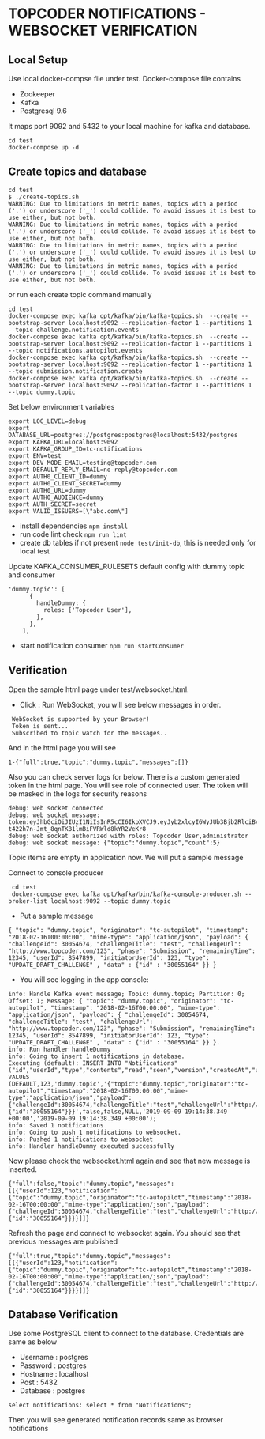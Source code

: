 # TOPCODER NOTIFICATIONS - WEBSOCKET VERIFICATION

## Local Setup

Use local docker-compse file under test. Docker-compose file contains
- Zookeeper
- Kafka
- Postgresql 9.6

It maps port 9092 and 5432 to your local machine for kafka and database.

```
cd test
docker-compose up -d
```

## Create topics and database

```
cd test
$ ./create-topics.sh
WARNING: Due to limitations in metric names, topics with a period ('.') or underscore ('_') could collide. To avoid issues it is best to use either, but not both.
WARNING: Due to limitations in metric names, topics with a period ('.') or underscore ('_') could collide. To avoid issues it is best to use either, but not both.
WARNING: Due to limitations in metric names, topics with a period ('.') or underscore ('_') could collide. To avoid issues it is best to use either, but not both.
WARNING: Due to limitations in metric names, topics with a period ('.') or underscore ('_') could collide. To avoid issues it is best to use either, but not both.

```
or run each create topic command manually

```
cd test
docker-compose exec kafka opt/kafka/bin/kafka-topics.sh  --create --bootstrap-server localhost:9092 --replication-factor 1 --partitions 1 --topic challenge.notification.events
docker-compose exec kafka opt/kafka/bin/kafka-topics.sh  --create --bootstrap-server localhost:9092 --replication-factor 1 --partitions 1 --topic notifications.autopilot.events
docker-compose exec kafka opt/kafka/bin/kafka-topics.sh  --create --bootstrap-server localhost:9092 --replication-factor 1 --partitions 1 --topic submission.notification.create
docker-compose exec kafka opt/kafka/bin/kafka-topics.sh  --create --bootstrap-server localhost:9092 --replication-factor 1 --partitions 1 --topic dummy.topic
```

Set below environment variables

```
export LOG_LEVEL=debug
export DATABASE_URL=postgres://postgres:postgres@localhost:5432/postgres
export KAFKA_URL=localhost:9092
export KAFKA_GROUP_ID=tc-notifications
export ENV=test
export DEV_MODE_EMAIL=testing@topcoder.com
export DEFAULT_REPLY_EMAIL=no-reply@topcoder.com
export AUTH0_CLIENT_ID=dummy
export AUTH0_CLIENT_SECRET=dummy
export AUTH0_URL=dummy
export AUTH0_AUDIENCE=dummy
export AUTH_SECRET=secret
export VALID_ISSUERS=[\"abc.com\"]
```

- install dependencies `npm install`
- run code lint check `npm run lint`
- create db tables if not present `node test/init-db`, this is needed only for local test

Update KAFKA_CONSUMER_RULESETS default config with dummy topic and consumer

```
'dummy.topic': [
      {
        handleDummy: {
          roles: ['Topcoder User'],
        },
      },
    ],
```


- start notification consumer `npm run startConsumer`

## Verification

Open the sample html page under test/websocket.html.

- Click : Run WebSocket, you will see below messages in order.
```
 WebSocket is supported by your Browser!
 Token is sent...
 Subscribed to topic watch for the messages..
```
And in the html page you will see

```
1-{"full":true,"topic":"dummy.topic","messages":[]}
```

Also you can check server logs for below. There is a custom generated token in the html page. You will see role of connected user.
The token will be masked in the logs for security reasons
```
debug: web socket connected
debug: web socket message: token:eyJhbGciOiJIUzI1NiIsInR5cCI6IkpXVCJ9.eyJyb2xlcyI6WyJUb3Bjb2RlciBVc2VyIiwiYWRtaW5pc3RyYXRvciJdLCJpc3MiOiJhYmMuY29tIiwiaGFuZGxlIjoic2FjaGluIiwidXNlcklkIjoiMTAwIiwiZW1haWwiOiJhYmMuY29tIiwianRpIjoiMTdiYzc1Y2EtNmI2Yi00NzIyLWFlMzMtMzQ2NTg4YzlmZjJhIiwiaWF0IjoxNTY3NjgwNjU2LCJleHAiOjE1NzU0NTY2NTZ9.0Lo-t422h7n-Jmt_8qnTK81lmBiFVRWld8kYR2VeKr8
debug: web socket authorized with roles: Topcoder User,administrator
debug: web socket message: {"topic":"dummy.topic","count":5}
```

Topic items are empty in application now. We will put a sample message

Connect to console producer
```
 cd test
 docker-compose exec kafka opt/kafka/bin/kafka-console-producer.sh --broker-list localhost:9092 --topic dummy.topic
```

- Put a sample message
```
{ "topic": "dummy.topic", "originator": "tc-autopilot", "timestamp": "2018-02-16T00:00:00", "mime-type": "application/json", "payload": { "challengeId": 30054674, "challengeTitle": "test", "challengeUrl": "http://www.topcoder.com/123", "phase": "Submission", "remainingTime": 12345, "userId": 8547899, "initiatorUserId": 123, "type": "UPDATE_DRAFT_CHALLENGE" , "data" : {"id" : "30055164" }} }
```

- You will see logging in the app console:

```
info: Handle Kafka event message; Topic: dummy.topic; Partition: 0; Offset: 1; Message: { "topic": "dummy.topic", "originator": "tc-autopilot", "timestamp": "2018-02-16T00:00:00", "mime-type": "application/json", "payload": { "challengeId": 30054674, "challengeTitle": "test", "challengeUrl": "http://www.topcoder.com/123", "phase": "Submission", "remainingTime": 12345, "userId": 8547899, "initiatorUserId": 123, "type": "UPDATE_DRAFT_CHALLENGE" , "data" : {"id" : "30055164" }} }.
info: Run handler handleDummy
info: Going to insert 1 notifications in database.
Executing (default): INSERT INTO "Notifications" ("id","userId","type","contents","read","seen","version","createdAt","updatedAt") VALUES (DEFAULT,123,'dummy.topic','{"topic":"dummy.topic","originator":"tc-autopilot","timestamp":"2018-02-16T00:00:00","mime-type":"application/json","payload":{"challengeId":30054674,"challengeTitle":"test","challengeUrl":"http://www.topcoder.com/123","phase":"Submission","remainingTime":12345,"userId":8547899,"initiatorUserId":123,"type":"UPDATE_DRAFT_CHALLENGE","data":{"id":"30055164"}}}',false,false,NULL,'2019-09-09 19:14:38.349 +00:00','2019-09-09 19:14:38.349 +00:00');
info: Saved 1 notifications
info: Going to push 1 notifications to websocket.
info: Pushed 1 notifications to websocket
info: Handler handleDummy executed successfully

```

Now please check the websocket.html again and see that new message is inserted.

```
{"full":false,"topic":"dummy.topic","messages":[[{"userId":123,"notification":{"topic":"dummy.topic","originator":"tc-autopilot","timestamp":"2018-02-16T00:00:00","mime-type":"application/json","payload":{"challengeId":30054674,"challengeTitle":"test","challengeUrl":"http://www.topcoder.com/123","phase":"Submission","remainingTime":12345,"userId":8547899,"initiatorUserId":123,"type":"UPDATE_DRAFT_CHALLENGE","data":{"id":"30055164"}}}}]]}
```

Refresh the page and connect to websocket again. You should see that previous messages are published

```
{"full":true,"topic":"dummy.topic","messages":[[{"userId":123,"notification":{"topic":"dummy.topic","originator":"tc-autopilot","timestamp":"2018-02-16T00:00:00","mime-type":"application/json","payload":{"challengeId":30054674,"challengeTitle":"test","challengeUrl":"http://www.topcoder.com/123","phase":"Submission","remainingTime":12345,"userId":8547899,"initiatorUserId":123,"type":"UPDATE_DRAFT_CHALLENGE","data":{"id":"30055164"}}}}]]}
```

## Database Verification

Use some PostgreSQL client to connect to the database. Credentials are same as below

- Username : postgres
- Password : postgres
- Hostname : localhost
- Post     : 5432
- Database : postgres

```
select notifications: select * from "Notifications";
```

Then you will see generated notification records same as browser notifications
